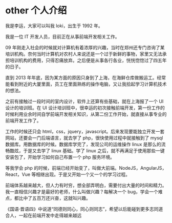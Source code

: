 <!-- Date: 2018-07-19 01:32:19 -->

# other 个人介绍

我是李运，大家可以叫我 loki，出生于 1992 年。

我是一位 IT 开发人员，目前正在从事前端开发相关工作。

09 年刚走入社会的时候就对计算机有着浓厚的兴趣，当时在郑州还专门咨询了某培训机构。奈何当时计算机对农村人来说还是一个过于新鲜的事物，家里又无法承担培训机构的费用，只得忍痛放弃。之后便是从事各行各业，恍恍惚惚过了四五年的日子。

直到 2013 年年底，因为某方面的原因只身到了上海，在海鲜仓库做搬运工。经常能看到附近的大厦里面，员工在里面熟练的操作电脑，又让我拾起学习计算机技术的想法。

之前有接触过一段时间的室内设计，软件上还算有些基础，就在上海报了一个 UI 设计的培训班。在 UI 设计培训班中，很幸运的初次接触前端开发，第一份工作的时候利用业余时间自学前端开发相关知识，从第二份工作开始，就直接从事专业的前端开发工作了。

工作的时候还只会 html，css，jquery，javascript。后来发现要能独立开发一套网站，还要会一门后端语言，就去学了 php，很快使用过程中就接触到了 mysql 数据库。用数据库的时候。数据库学完了，发现公司的运维操作 linux 是那么的流畅酷炫，于是又去学了 linux 基础。学了 linux 之后，就不再满足于使用那些一键安装包了，开始学习如何自己布置一个 php 服务环境。

等我学会 php 的时候，前端已经开始变了，叫做大前端。NodeJS，AngularJS，React，Vue 等相继出现。于是又开始一个又一个的学习过程。

前端体系越来越大，但人力有时穷，想全部弄明白，需要付出大量的时间和精力。我一直相信兴趣才是最好的老师，什么叫做兴趣？每解决一个 bug，学会一个难点，都比中了五百万还兴奋，这就叫兴趣。

《国语·晋语四》中说道“同德则同心，同心则同志”，希望以后能碰到更多志同道合人，一起在前端开发中走得越来越远
